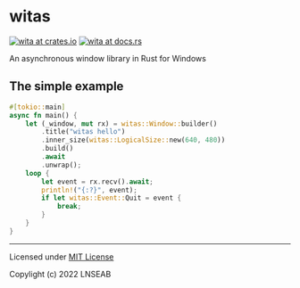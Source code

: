 # witas

[![wita at crates.io](https://img.shields.io/crates/v/witas.svg)](https://crates.io/crates/witas)
[![wita at docs.rs](https://docs.rs/witas/badge.svg)](https://docs.rs/witas)

An asynchronous window library in Rust for Windows 

## The simple example

```rust
#[tokio::main]
async fn main() {
    let (_window, mut rx) = witas::Window::builder()
        .title("witas hello")
        .inner_size(witas::LogicalSize::new(640, 480))
        .build()
        .await
        .unwrap();
    loop {
        let event = rx.recv().await; 
        println!("{:?}", event);
        if let witas::Event::Quit = event {
            break;
        }
    }
}
```

--------------------------------------------

Licensed under [MIT License](LICENSE)

Copylight (c) 2022 LNSEAB